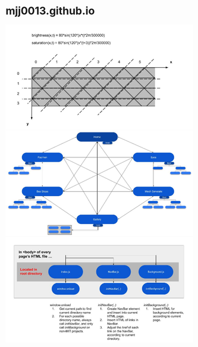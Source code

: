 # mjj0013.github.io
![alt text](triangleGridDiagram.jpg)
![alt text](navBarStructure.jpg)
![alt text](rootDirDiagram.jpg)
